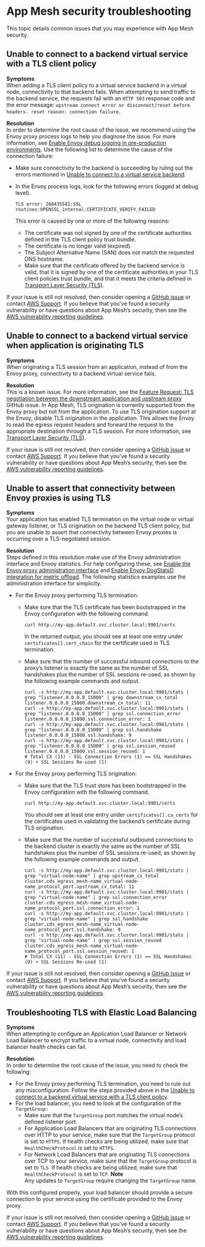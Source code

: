 # App Mesh security troubleshooting<a name="troubleshooting-security"></a>

This topic details common issues that you may experience with App Mesh security\.

## Unable to connect to a backend virtual service with a TLS client policy<a name="ts-security-tls-client-policy"></a>

**Symptoms**  
When adding a TLS client policy to a virtual service backend in a virtual node, connectivity to that backend fails\. When attempting to send traffic to the backend service, the requests fail with an `HTTP 503` response code and the error message: `upstream connect error or disconnect/reset before headers. reset reason: connection failure`\.

**Resolution**  
In order to determine the root cause of the issue, we recommend using the Envoy proxy process logs to help you diagnose the issue\. For more information, see [Enable Envoy debug logging in pre\-production environments](troubleshooting-best-practices.md#ts-bp-enable-envoy-debug-logging)\. Use the following list to determine the cause of the connection failure:
+ Make sure connectivity to the backend is succeeding by ruling out the errors mentioned in [Unable to connect to a virtual service backend](troubleshoot-connectivity.md#ts-connectivity-virtual-service-backend)\.
+ In the Envoy process logs, look for the following errors \(logged at debug level\)\.

  ```
  TLS error: 268435581:SSL routines:OPENSSL_internal:CERTIFICATE_VERIFY_FAILED
  ```

  This error is caused by one or more of the following reasons:
  + The certificate was not signed by one of the certificate authorities defined in the TLS client policy trust bundle\.
  + The certificate is no longer valid \(expired\)\.
  + The Subject Alternative Name \(SAN\) does not match the requested DNS hostname\.
  + Make sure that the certificate offered by the backend service is valid, that it is signed by one of the certificate authorities in your TLS client policies trust bundle, and that it meets the criteria defined in [Transport Layer Security \(TLS\)](tls.md)\.

If your issue is still not resolved, then consider opening a [GitHub issue](https://github.com/aws/aws-app-mesh-roadmap/issues/new?assignees=&labels=Bug&template=issue-bug-report.md&title=Bug%3A+describe+bug+here) or contact [AWS Support](http://aws.amazon.com/premiumsupport/)\. If you believe that you’ve found a security vulnerability or have questions about App Mesh’s security, then see the [AWS vulnerability reporting guidelines](http://aws.amazon.com/security/vulnerability-reporting/)\.

## Unable to connect to a backend virtual service when application is originating TLS<a name="ts-security-originating-tls"></a>

**Symptoms**  
When originating a TLS session from an application, instead of from the Envoy proxy, connectivity to a backend virtual service fails\.

**Resolution**  
This is a known issue\. For more information, see the [Feature Request: TLS negotiation between the downstream application and upstream proxy](https://github.com/aws/aws-app-mesh-roadmap/issues/162) GitHub issue\. In App Mesh, TLS origination is currently supported from the Envoy proxy but not from the application\. To use TLS origination support at the Envoy, disable TLS origination in the application\. This allows the Envoy to read the egress request headers and forward the request to the appropriate destination through a TLS session\. For more information, see [Transport Layer Security \(TLS\)](tls.md)\. 

If your issue is still not resolved, then consider opening a [GitHub issue](https://github.com/aws/aws-app-mesh-roadmap/issues/new?assignees=&labels=Bug&template=issue--bug-report.md&title=Bug%3A+describe+bug+here) or contact [AWS Support](http://aws.amazon.com/premiumsupport/)\. If you believe that you’ve found a security vulnerability or have questions about App Mesh’s security, then see the [AWS vulnerability reporting guidelines](http://aws.amazon.com/security/vulnerability-reporting/)\.

## Unable to assert that connectivity between Envoy proxies is using TLS<a name="ts-security-tls-between-proxies"></a>

**Symptoms**  
Your application has enabled TLS termination on the virtual node or virtual gateway listener, or TLS origination on the backend TLS client policy, but you are unable to assert that connectivity between Envoy proxies is occurring over a TLS\-negotiated session\.

**Resolution**  
Steps defined in this resolution make use of the Envoy administration interface and Envoy statistics\. For help configuring these, see [Enable the Envoy proxy administration interface](troubleshooting-best-practices.md#ts-bp-enable-proxy-admin-interface) and [Enable Envoy DogStatsD integration for metric offload](troubleshooting-best-practices.md#ts-bp-enable-envoy-statsd-integration)\. The following statistics examples use the administration interface for simplicity\.
+ For the Envoy proxy performing TLS termination:
  + Make sure that the TLS certificate has been bootstrapped in the Envoy configuration with the following command\.

    ```
    curl http://my-app.default.svc.cluster.local:9901/certs
    ```

    In the returned output, you should see at least one entry under `certificates[].cert_chain` for the certificate used in TLS termination\.
  + Make sure that the number of successful inbound connections to the proxy’s listener is exactly the same as the number of SSL handshakes plus the number of SSL sessions re\-used, as shown by the following example commands and output\.

    ```
    curl -s http://my-app.default.svc.cluster.local:9901/stats | grep "listener.0.0.0.0_15000" | grep downstream_cx_total
    listener.0.0.0.0_15000.downstream_cx_total: 11
    curl -s http://my-app.default.svc.cluster.local:9901/stats | grep "listener.0.0.0.0_15000" | grep ssl.connection_error
    listener.0.0.0.0_15000.ssl.connection_error: 1
    curl -s http://my-app.default.svc.cluster.local:9901/stats | grep "listener.0.0.0.0_15000" | grep ssl.handshake
    listener.0.0.0.0_15000.ssl.handshake: 9
    curl -s http://my-app.default.svc.cluster.local:9901/stats | grep "listener.0.0.0.0_15000" | grep ssl.session_reused
    listener.0.0.0.0_15000.ssl.session_reused: 1
    # Total CX (11) - SSL Connection Errors (1) == SSL Handshakes (9) + SSL Sessions Re-used (1)
    ```
+ For the Envoy proxy performing TLS origination:
  + Make sure that the TLS trust store has been bootstrapped in the Envoy configuration with the following command\.

    ```
    curl http://my-app.default.svc.cluster.local:9901/certs
    ```

    You should see at least one entry under `certificates[].ca_certs` for the certificates used in validating the backend’s certificate during TLS origination\.
  + Make sure that the number of successful outbound connections to the backend cluster is exactly the same as the number of SSL handshakes plus the number of SSL sessions re\-used, as shown by the following example commands and output\.

    ```
    curl -s http://my-app.default.svc.cluster.local:9901/stats | grep "virtual-node-name" | grep upstream_cx_total
    cluster.cds_egress_mesh-name_virtual-node-name_protocol_port.upstream_cx_total: 11
    curl -s http://my-app.default.svc.cluster.local:9901/stats | grep "virtual-node-name" | grep ssl.connection_error
    cluster.cds_egress_mesh-name_virtual-node-name_protocol_port.ssl.connection_error: 1
    curl -s http://my-app.default.svc.cluster.local:9901/stats | grep "virtual-node-name" | grep ssl.handshake
    cluster.cds_egress_mesh-name_virtual-node-name_protocol_port.ssl.handshake: 9
    curl -s http://my-app.default.svc.cluster.local:9901/stats | grep "virtual-node-name" | grep ssl.session_reused
    cluster.cds_egress_mesh-name_virtual-node-name_protocol_port.ssl.session_reused: 1
    # Total CX (11) - SSL Connection Errors (1) == SSL Handshakes (9) + SSL Sessions Re-used (1)
    ```

If your issue is still not resolved, then consider opening a [GitHub issue](https://github.com/aws/aws-app-mesh-roadmap/issues/new?assignees=&labels=Bug&template=issue--bug-report.md&title=Bug%3A+describe+bug+here) or contact [AWS Support](http://aws.amazon.com/premiumsupport/)\. If you believe that you’ve found a security vulnerability or have questions about App Mesh’s security, then see the [AWS vulnerability reporting guidelines](http://aws.amazon.com/security/vulnerability-reporting/)\.

## Troubleshooting TLS with Elastic Load Balancing<a name="ts-security-tls-elb"></a>

**Symptoms**  
When attempting to configure an Application Load Balancer or Network Load Balancer to encrypt traffic to a virtual node, connectivity and load balancer health checks can fail\.

**Resolution**  
In order to determine the root cause of the issue, you need to check the following:
+ For the Envoy proxy performing TLS termination, you need to rule out any misconfiguration\. Follow the steps provided above in the [Unable to connect to a backend virtual service with a TLS client policy](#ts-security-tls-client-policy)\.
+ For the load balancer, you need to look at the configuration of the `TargetGroup:`
  + Make sure that the `TargetGroup` port matches the virtual node’s defined listener port\.
  + For Application Load Balancers that are originating TLS connections over HTTP to your service, make sure that the `TargetGroup` protocol is set to `HTTPS`\. If health checks are being utilized, make sure that `HealthCheckProtocol` is set to `HTTPS`\. 
  + For Network Load Balancers that are originating TLS connections over TCP to your service, make sure that the `TargetGroup` protocol is set to `TLS`\. If health checks are being utilized, make sure that `HealthCheckProtocol` is set to `TCP`\.
**Note**  
Any updates to `TargetGroup` require changing the `TargetGroup` name\.

With this configured properly, your load balancer should provide a secure connection to your service using the certificate provided to the Envoy proxy\.

If your issue is still not resolved, then consider opening a [GitHub issue](https://github.com/aws/aws-app-mesh-roadmap/issues/new?assignees=&labels=Bug&template=issue--bug-report.md&title=Bug%3A+describe+bug+here) or contact [AWS Support](http://aws.amazon.com/premiumsupport/)\. If you believe that you’ve found a security vulnerability or have questions about App Mesh’s security, then see the [AWS vulnerability reporting guidelines](http://aws.amazon.com/security/vulnerability-reporting/)\.
